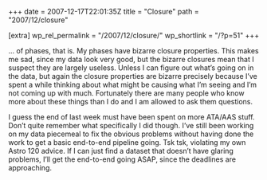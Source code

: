 +++
date = 2007-12-17T22:01:35Z
title = "Closure"
path = "2007/12/closure"

[extra]
wp_rel_permalink = "/2007/12/closure/"
wp_shortlink = "/?p=51"
+++

… of phases, that is. My phases have bizarre closure properties. This makes me
sad, since my data look very good, but the bizarre closures mean that I
suspect they are largely useless. Unless I can figure out what’s going on in
the data, but again the closure properties are bizarre precisely because I’ve
spent a while thinking about what might be causing what I’m seeing and I’m not
coming up with much. Fortunately there are many people who know more about
these things than I do and I am allowed to ask them questions.  

I guess the end of last week must have been spent on more ATA/AAS stuff. Don’t
quite remember what specifically I did though. I’ve still been working on my
data piecemeal to fix the obvious problems without having done the work to get
a basic end-to-end pipeline going. Tsk tsk, violating my own Astro 120 advice.
If I can just find a dataset that doesn’t have glaring problems, I’ll get the
end-to-end going ASAP, since the deadlines are approaching.
